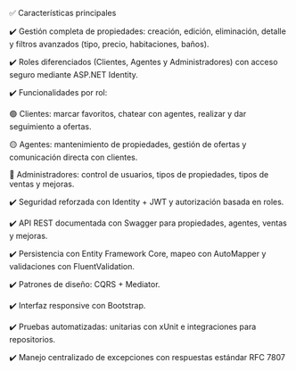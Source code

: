 ✅ Características principales

✔️ Gestión completa de propiedades: creación, edición, eliminación, detalle y filtros avanzados (tipo, precio, habitaciones, baños).

✔️ Roles diferenciados (Clientes, Agentes y Administradores) con acceso seguro mediante ASP.NET Identity.

✔️ Funcionalidades por rol:

🟢 Clientes: marcar favoritos, chatear con agentes, realizar y dar seguimiento a ofertas.

🟡 Agentes: mantenimiento de propiedades, gestión de ofertas y comunicación directa con clientes.

🔵 Administradores: control de usuarios, tipos de propiedades, tipos de ventas y mejoras.

✔️ Seguridad reforzada con Identity + JWT y autorización basada en roles.

✔️ API REST documentada con Swagger para propiedades, agentes, ventas y mejoras.

✔️ Persistencia con Entity Framework Core, mapeo con AutoMapper y validaciones con FluentValidation.

✔️ Patrones de diseño: CQRS + Mediator.

✔️ Interfaz responsive con Bootstrap.

✔️ Pruebas automatizadas: unitarias con xUnit e integraciones para repositorios.

✔️ Manejo centralizado de excepciones con respuestas estándar RFC 7807
